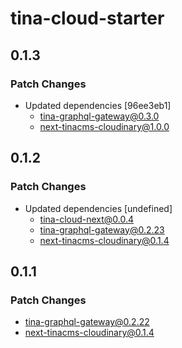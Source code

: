 # tina-cloud-starter

## 0.1.3

### Patch Changes

- Updated dependencies [96ee3eb1]
  - tina-graphql-gateway@0.3.0
  - next-tinacms-cloudinary@1.0.0

## 0.1.2

### Patch Changes

- Updated dependencies [undefined]
  - tina-cloud-next@0.0.4
  - tina-graphql-gateway@0.2.23
  - next-tinacms-cloudinary@0.1.4

## 0.1.1

### Patch Changes

- tina-graphql-gateway@0.2.22
- next-tinacms-cloudinary@0.1.4
